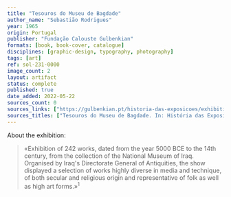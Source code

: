 ```yaml
---
title: "Tesouros do Museu de Bagdade"
author_name: "Sebastião Rodrigues"
year: 1965
origin: Portugal
publisher: "Fundação Calouste Gulbenkian"
formats: [book, book-cover, catalogue]
disciplines: [graphic-design, typography, photography]
tags: [art]
ref: sol-231-0000
image_count: 2
layout: artifact
status: complete
published: true
date_added: 2022-05-22
sources_count: 0
sources_links: ["https://gulbenkian.pt/historia-das-exposicoes/exhibitions/117/"]
sources_titles: ["Tesouros do Museu de Bagdade. In: História das Exposições de Arte Gulbenkian [pt/en]"]
---
```


About the exhibition:

<blockquote>
«Exhibition of 242 works, dated from the year 5000 BCE to the 14th century, from the collection of the National Museum of Iraq. Organised by Iraq's Directorate General of Antiquities, the show displayed a selection of works highly diverse in media and technique, of both secular and religious origin and representative of folk as well as high art forms.»<sup>1</sup>
</blockquote>
